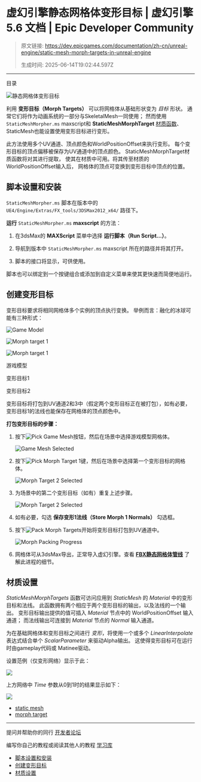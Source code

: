 # 虚幻引擎静态网格体变形目标 | 虚幻引擎 5.6 文档 | Epic Developer Community

> 原文链接: https://dev.epicgames.com/documentation/zh-cn/unreal-engine/static-mesh-morph-targets-in-unreal-engine
> 
> 生成时间: 2025-06-14T19:02:44.597Z

---

目录

![静态网格体变形目标](https://dev.epicgames.com/community/api/documentation/image/e8ab0101-140a-480b-bc23-8df92df66fb5?resizing_type=fill&width=1920&height=335)

利用 **变形目标（Morph Targets）** 可以将网格体从基础形状变为 *目标* 形状。 通常它们将作为动画系统的一部分与SkeletalMesh一同使用； 然而使用 `StaticMeshMorpher.ms` maxscript和 **StaticMeshMorphTarget** [材质函数](/documentation/zh-cn/unreal-engine/material-functions-in-unreal-engine)、 StaticMesh也能设置使用变形目标进行变形。

此方法使用多个UV通道、顶点颜色和WorldPositionOffset来执行变形。 每个变形目标的顶点偏移被保存为UV通道中的顶点颜色。 StaticMeshMorphTarget材质函数将对其进行提取， 使其在材质中可用。将其传至材质的WorldPositionOffset输入后， 网格体的顶点可变换到变形目标中顶点的位置。

## 脚本设置和安装

`StaticMeshMorpher.ms` 脚本在版本中的 `UE4/Engine/Extras/FX_tools/3DSMax2012_x64/` 路径下。

**运行** `StaticMeshMorpher.ms` **maxscript** 的方法：

1.  在3dsMax的 **MAXScript** 菜单中选择 **运行脚本（Run Script...）**。
    
2.  导航到版本中 `StaticMeshMorpher.ms` maxscript 所在的路径并将其打开。
    
3.  脚本的接口将显示，可供使用。
    

脚本也可以绑定到一个按键组合或添加到自定义菜单来使其更快速而简便地运行。

## 创建变形目标

变形目标要求将相同网格体多个实例的顶点执行变换。 举例而言：融化的冰球可能有三种形式：

![Game Model](https://d1iv7db44yhgxn.cloudfront.net/documentation/images/83c31bee-9493-4715-b09c-8b53dd6adef5/game_model_table.png)

![Morph target 1](https://d1iv7db44yhgxn.cloudfront.net/documentation/images/1357e7e5-69ec-41dc-80fc-6a79266a2520/morph_1_table.png)

![Morph target 1](https://d1iv7db44yhgxn.cloudfront.net/documentation/images/f0ab253e-6eb6-4e14-b5f1-1723afc3c1a2/morph_2_table.png)

游戏模型

变形目标1

变形目标2

变形目标将打包到UV通道2和3中（假定两个变形目标正在被打包），如有必要， 变形目标1的法线也能保存在网格体的顶点颜色中。

**打包变形目标的步骤：**

1.  按下![Pick Game Mesh](https://d1iv7db44yhgxn.cloudfront.net/documentation/images/8fa67e24-91fe-4a72-b297-76bb5eefe43d/button_pick_gamemesh.png)按钮，然后在场景中选择游戏模型网格体。
    
    ![Game Mesh Selected](https://d1iv7db44yhgxn.cloudfront.net/documentation/images/2d05595e-22e8-4e0e-b8f1-7019348c6a11/game_mesh_selected.png)
2.  按下![Pick Morph Target 1](https://d1iv7db44yhgxn.cloudfront.net/documentation/images/681704c7-8605-4ac6-add0-b6777a0079e8/button_pick_morph1.png)键，然后在场景中选择第一个变形目标的网格体。
    
    ![Morph Target 2 Selected](https://d1iv7db44yhgxn.cloudfront.net/documentation/images/dd9fbd80-0b9e-47e3-a8ee-7e0e820cc72a/morph_1_selected.png)
3.  为场景中的第二个变形目标（如有）重复上述步骤。
    
    ![Morph Target 2 Selected](https://d1iv7db44yhgxn.cloudfront.net/documentation/images/693b0a64-cff3-4b4c-813a-2c890b131d85/morph_2_selected.png)
4.  如有必要，勾选 **保存变形1法线（Store Morph 1 Normals）** 勾选框。
    
5.  按下![Pack Morph Targets](https://d1iv7db44yhgxn.cloudfront.net/documentation/images/0cac11f4-2f84-4bd9-bb3f-831d1650231d/button_pack_morphs.png)开始将变形目标打包到UV通道中。
    
    ![Morph Packing Progress](https://d1iv7db44yhgxn.cloudfront.net/documentation/images/5f6c6ad4-f7f7-4c3f-9e1d-606b11df967e/processing_progress.png)
6.  网格体可从3dsMax导出，正常导入虚幻引擎。查看 **[FBX静态网格体管线](/documentation/zh-cn/unreal-engine/fbx-static-mesh-pipeline-in-unreal-engine)** 了解此进程的细节。
    

## 材质设置

*StaticMeshMorphTargets* 函数可访问应用到 *StaticMesh* 的 *Material* 中的变形目标和法线。 此函数拥有两个相应于两个变形目标的输出，以及法线的一个输出。 变形目标输出提供的值可插入 *Material* 节点中的 WorldPositionOffset 输入通道； 而法线输出可连接到 *Material* 节点的 *Normal* 输入通道。

为在基础网格体和变形目标之间进行 *变形*，将使用一个或多个 *LinearInterpolate* 表达式结合单个 *ScalarParameter* 来驱动Alpha输出。 这使得变形目标可在运行时由gameplay代码或 Matinee驱动。

设置范例（仅变形网络）显示于此：

![](https://d1iv7db44yhgxn.cloudfront.net/documentation/images/230497cc-519d-47a9-aed2-e8320e6fe2af/morph_material_setup.png)

上方网络中 *Time* 参数从0到1时的结果显示如下：

![](https://d1iv7db44yhgxn.cloudfront.net/documentation/images/eaaa2c48-d5b7-4b39-8ab5-7e5464c4d628/morph_result.png)

-   [static mesh](https://dev.epicgames.com/community/search?query=static%20mesh)
-   [morph target](https://dev.epicgames.com/community/search?query=morph%20target)

* * *

提问并帮助你的同行 [开发者论坛](https://forums.unrealengine.com/categories?tag=unreal-engine)

编写你自己的教程或阅读其他人的教程 [学习库](https://dev.epicgames.com/community/unreal-engine/learning)

-   [脚本设置和安装](/documentation/zh-cn/unreal-engine/static-mesh-morph-targets-in-unreal-engine#%E8%84%9A%E6%9C%AC%E8%AE%BE%E7%BD%AE%E5%92%8C%E5%AE%89%E8%A3%85)
-   [创建变形目标](/documentation/zh-cn/unreal-engine/static-mesh-morph-targets-in-unreal-engine#%E5%88%9B%E5%BB%BA%E5%8F%98%E5%BD%A2%E7%9B%AE%E6%A0%87)
-   [材质设置](/documentation/zh-cn/unreal-engine/static-mesh-morph-targets-in-unreal-engine#%E6%9D%90%E8%B4%A8%E8%AE%BE%E7%BD%AE)
